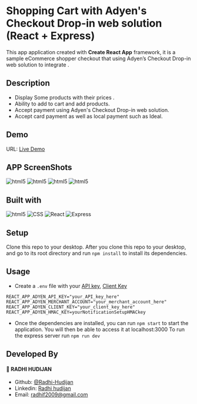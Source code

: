 # Shopping Cart with Adyen's Checkout Drop-in web solution (React + Express)

This app application created with **Create React App** framework, it is a sample eCommerce shopper checkout that using Adyen’s Checkout Drop-in web solution to integrate .

## Description

- Display Some products with their prices .
- Ability to add to cart and add products.
- Accept payment using Adyen's Checkout Drop-in web solution.
- Accept card payment as well as local payment such as Ideal.

## Demo
 URL: [Live Demo](https://64d72ef975bf5b5aa66e4c8d--heartfelt-cucurucho-8b1b8e.netlify.app/)
 
 ## APP ScreenShots
 <img alt="html5" src="https://i.postimg.cc/8zcW52RC/Screenshot-2022-08-18-at-4-48-30-PM.png" />
 
 <img alt="html5" src="https://i.postimg.cc/PJ6JnqFQ/Screenshot-2022-08-18-at-4-48-50-PM.png" />
 
 <img alt="html5" src="https://i.postimg.cc/J0tmJ5Pj/Screenshot-2022-08-18-at-4-51-54-PM.png" />
 <img alt="html5" src="https://i.postimg.cc/7YVdD29k/Screenshot-2022-08-18-at-4-55-23-PM.png" />

## Built with
<p>
  <img alt="html5" src="https://img.shields.io/badge/-HTML5-E34F26?style=flat-square&logo=html5&logoColor=white" />
  <img alt="CSS" src="https://img.shields.io/badge/-CSS-0f61fa?style=flat-square&logo=CSS3&logoColor=white" />
  <img alt="React" src="https://img.shields.io/badge/-React-45b8d8?style=flat-square&logo=react&logoColor=white" /> 
  <img alt="Express" src="https://img.shields.io/badge/-Styled_Components-db7092?style=flat-square&logo=styled-components&logoColor=white" />
   </p>
   
## Setup
Clone this repo to your desktop.
After you clone this repo to your desktop, and go to its root directory and run `npm install` to install its dependencies.


## Usage
- Create a `.env` file with your [API key](https://docs.adyen.com/user-management/how-to-get-the-api-key), [Client Key](https://docs.adyen.com/user-management/client-side-authentication) 

```
REACT_APP_ADYEN_API_KEY="your_API_key_here"
REACT_APP_ADYEN_MERCHANT_ACCOUNT="your_merchant_account_here"
REACT_APP_ADYEN_CLIENT_KEY="your_client_key_here"
REACT_APP_ADYEN_HMAC_KEY=yourNotificationSetupHMACkey
```

- Once the dependencies are installed, you can run `npm start` to start the application. You will then be able to access it at localhost:3000
To run the express server run `npm run dev`

## Developed By

#### 👤 **RADHI HUDIJAN**

- Github: [@Radhi-Hudijan](https://github.com/Radhi-Hudijan)
- Linkedin: [Radhi hudijan](https://linkedin.com/in/radhi-hudijan-094b8072)
- Email: radhif2009@gmail.com
